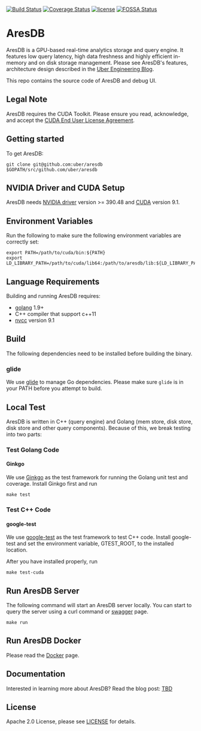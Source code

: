 [![Build Status][ci-img]][ci] [![Coverage Status][cov-img]][cov] [![license](https://img.shields.io/github/license/uber/aresdb.svg)](LICENSE) [![FOSSA Status](https://app.fossa.io/api/projects/git%2Bgithub.com%2Fuber%2Faresdb.svg?type=shield)](https://app.fossa.io/projects/git%2Bgithub.com%2Fuber%2Faresdb?ref=badge_shield)

AresDB
==============
AresDB is a GPU-based real-time analytics storage and query engine. It features low query latency, high data freshness and highly efficient in-memory and on disk storage management. Please see AresDB's features, architecture design described in the [Uber Engineering Blog](https://eng.uber.com/aresdb/).

This repo contains the source code of AresDB and debug UI.

Legal Note
----------
AresDB requires the CUDA Toolkit. Please ensure you read, acknowledge, and accept the [CUDA End User License Agreement](https://docs.nvidia.com/cuda/eula/index.html).

Getting started
---------------
To get AresDB:

```
git clone git@github.com:uber/aresdb $GOPATH/src/github.com/uber/aresdb
```

NVIDIA Driver and CUDA Setup
----------------------------
AresDB needs [NVIDIA driver](https://www.nvidia.com/Download/index.aspx) version >= 390.48 and [CUDA](https://developer.nvidia.com/cuda-91-download-archive) version 9.1.

Environment Variables
---------------------
Run the following to make sure the following environment variables are correctly set:
```
export PATH=/path/to/cuda/bin:${PATH}
export LD_LIBRARY_PATH=/path/to/cuda/lib64:/path/to/aresdb/lib:${LD_LIBRARY_PATH}
```


Language Requirements
---------------------
Building and running AresDB requires:
* [golang](https://golang.org/) 1.9+
* C++ compiler that support c++11
* [nvcc](https://docs.nvidia.com/cuda/cuda-compiler-driver-nvcc/index.html) version 9.1

Build
-----
The following dependencies need to be installed before building the binary.

### glide
We use [glide](https://glide.sh) to manage Go dependencies. Please make sure `glide` is in your PATH before you attempt to build.

###

Local Test
----------
AresDB is written in C++ (query engine) and Golang (mem store, disk store, disk store and other query components). Because of this, we break testing into two parts:
### Test Golang Code
#### Ginkgo
We use [Ginkgo](https://github.com/onsi/ginkgo) as the test framework for running the Golang unit test and coverage. Install Ginkgo first and run
```
make test
```

### Test C++ Code
#### google-test
We use [google-test](https://github.com/google/googletest) as the test framework to test C++ code. Install google-test and set the environment variable, GTEST_ROOT, to the installed location.

After you have installed properly, run
```
make test-cuda
```

Run AresDB Server
-----------------
The following command will start an AresDB server locally. You can start to query the server using a curl command or [swagger](https://github.com/uber/aresdb/wiki/Swagger) page.
```
make run
```

Run AresDB Docker
-----------------
Please read the [Docker](docs/docker.md) page.

Documentation
--------------

Interested in learning more about AresDB? Read the blog post:
[TBD](TBD)

License
-------
Apache 2.0 License, please see [LICENSE](LICENSE) for details.

[ci-img]: https://travis-ci.com/uber/aresdb.svg?branch=master
[ci]: https://travis-ci.com/uber/aresdb
[cov-img]: https://codecov.io/gh/uber/aresdb/branch/master/graph/badge.svg
[cov]: https://codecov.io/gh/uber/aresdb

